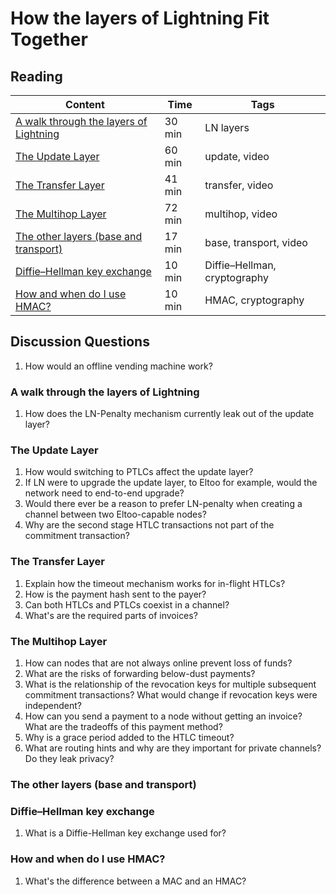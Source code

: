 # How the layers of Lightning Fit Together

## Reading

| Content                                                                                       | Time  | Tags                    |
|-----------------------------------------------------------------------------------------------|-------|-------------------------|
[A walk through the layers of Lightning](https://diyhpl.us/wiki/transcripts/scalingbitcoin/tel-aviv-2019/edgedevplusplus/lightning-network-layer-by-layer/) | 30 min | LN layers |
[The Update Layer](https://youtu.be/SoFlRCNdqDg) | 60 min | update, video |
[The Transfer Layer](https://youtu.be/CGE8I8L7BAc) | 41 min | transfer, video |
[The Multihop Layer](https://youtu.be/P7I-C0_sijg) | 72 min | multihop, video |
[The other layers (base and transport)](https://youtu.be/wyri7cc83kQ) | 17 min | base, transport, video |
[Diffie–Hellman key exchange](https://en.wikipedia.org/wiki/Diffie%E2%80%93Hellman_key_exchange) | 10 min | Diffie–Hellman, cryptography |
[How and when do I use HMAC?](https://security.stackexchange.com/questions/20129/how-and-when-do-i-use-hmac) | 10 min | HMAC, cryptography |

## Discussion Questions

1. How would an offline vending machine work?

### A walk through the layers of Lightning

1. How does the LN-Penalty mechanism currently leak out of the update layer?

### The Update Layer

1. How would switching to PTLCs affect the update layer?
1. If LN were to upgrade the update layer, to Eltoo for example, would the network need to end-to-end upgrade?
1. Would there ever be a reason to prefer LN-penalty when creating a channel between two Eltoo-capable nodes?
1. Why are the second stage HTLC transactions not part of the commitment transaction?

### The Transfer Layer

1. Explain how the timeout mechanism works for in-flight HTLCs?
1. How is the payment hash sent to the payer?
1. Can both HTLCs and PTLCs coexist in a channel?
1. What's are the required parts of invoices?

### The Multihop Layer

1. How can nodes that are not always online prevent loss of funds?
1. What are the risks of forwarding below-dust payments?
1. What is the relationship of the revocation keys for multiple subsequent commitment transactions? What would change if revocation keys were independent?
1. How can you send a payment to a node without getting an invoice? What are the tradeoffs of this payment method?
1. Why is a grace period added to the HTLC timeout?
1. What are routing hints and why are they important for private channels? Do they leak privacy?

### The other layers (base and transport)

### Diffie–Hellman key exchange

1. What is a Diffie-Hellman key exchange used for?

### How and when do I use HMAC?

1. What's the difference between a MAC and an HMAC?


